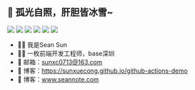 ## 💯 孤光自照，肝胆皆冰雪~

<p align='left'>
  <img src="https://img.shields.io/badge/-JavaScript-f6da1c?style=flat-square&logo=javascript&logoColor=white"/>
  <img src="https://img.shields.io/badge/-TypeScript-2b6dbf?style=flat-square&logo=typescript&logoColor=white"/>
  <img src="https://img.shields.io/badge/-Vue-46b882?style=flat-square&logo=vue.js&logoColor=white"/>
  <img src="https://img.shields.io/badge/-react-4088a9?style=flat-square&logo=nginx&logoColor=white"/>
  <img src="https://img.shields.io/badge/-Nest.js-3C873A?style=flat-square&logo=Node.js&logoColor=white"/>
  <img src="https://img.shields.io/badge/-Nginx-408e43?style=flat-square&logo=nginx&logoColor=white"/>
</p>




- 🤦‍♂️ 我是Sean Sun
- 🧑‍💻 一枚前端开发工程师，base深圳
- 📧 邮箱：sunxc0713@163.com
- 🔗 博客：https://sunxuecong.github.io/github-actions-demo
- 🔗 博客：www.seannote.com

 



